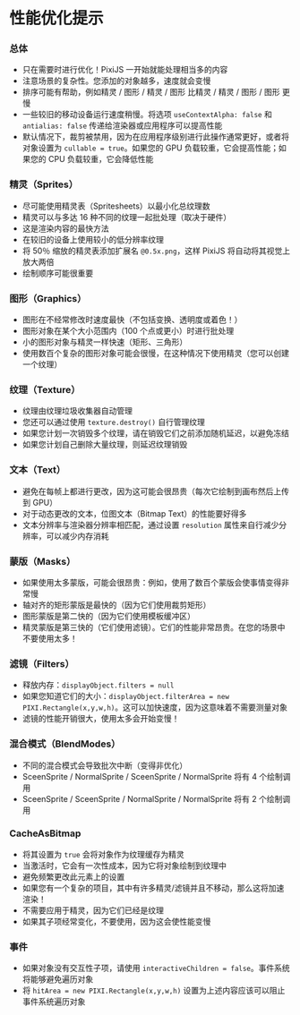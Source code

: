 # 性能优化提示

### 总体

- 只在需要时进行优化！PixiJS 一开始就能处理相当多的内容
- 注意场景的复杂性。您添加的对象越多，速度就会变慢
- 排序可能有帮助，例如精灵 / 图形 / 精灵 / 图形 比精灵 / 精灵 / 图形 / 图形 更慢
- 一些较旧的移动设备运行速度稍慢。将选项 `useContextAlpha: false` 和 `antialias: false` 传递给渲染器或应用程序可以提高性能
- 默认情况下，裁剪被禁用，因为在应用程序级别进行此操作通常更好，或者将对象设置为 `cullable = true`。如果您的 GPU 负载较重，它会提高性能；如果您的 CPU 负载较重，它会降低性能

### 精灵（Sprites）

- 尽可能使用精灵表（Spritesheets）以最小化总纹理数
- 精灵可以与多达 16 种不同的纹理一起批处理（取决于硬件）
- 这是渲染内容的最快方法
- 在较旧的设备上使用较小的低分辨率纹理
- 将 50％ 缩放的精灵表添加扩展名 `@0.5x.png`，这样 PixiJS 将自动将其视觉上放大两倍
- 绘制顺序可能很重要

### 图形（Graphics）

- 图形在不经常修改时速度最快（不包括变换、透明度或着色！）
- 图形对象在某个大小范围内（100 个点或更小）时进行批处理
- 小的图形对象与精灵一样快速（矩形、三角形）
- 使用数百个复杂的图形对象可能会很慢，在这种情况下使用精灵（您可以创建一个纹理）

### 纹理（Texture）

- 纹理由纹理垃圾收集器自动管理
- 您还可以通过使用 `texture.destroy()` 自行管理纹理
- 如果您计划一次销毁多个纹理，请在销毁它们之前添加随机延迟，以避免冻结
- 如果您计划自己删除大量纹理，则延迟纹理销毁

### 文本（Text）

- 避免在每帧上都进行更改，因为这可能会很昂贵（每次它绘制到画布然后上传到 GPU）
- 对于动态更改的文本，位图文本（Bitmap Text）的性能要好得多
- 文本分辨率与渲染器分辨率相匹配，通过设置 `resolution` 属性来自行减少分辨率，可以减少内存消耗

### 蒙版（Masks）

- 如果使用太多蒙版，可能会很昂贵：例如，使用了数百个蒙版会使事情变得非常慢
- 轴对齐的矩形蒙版是最快的（因为它们使用裁剪矩形）
- 图形蒙版是第二快的（因为它们使用模板缓冲区）
- 精灵蒙版是第三快的（它们使用滤镜）。它们的性能非常昂贵。在您的场景中不要使用太多！

### 滤镜（Filters）

- 释放内存：`displayObject.filters = null`
- 如果您知道它们的大小：`displayObject.filterArea = new PIXI.Rectangle(x,y,w,h)`。这可以加快速度，因为这意味着不需要测量对象
- 滤镜的性能开销很大，使用太多会开始变慢！

### 混合模式（BlendModes）

- 不同的混合模式会导致批次中断（变得非优化）
- SceenSprite / NormalSprite / SceenSprite / NormalSprite 将有 4 个绘制调用
- SceenSprite / SceenSprite / NormalSprite / NormalSprite 将有 2 个绘制调用

### CacheAsBitmap

- 将其设置为 `true` 会将对象作为纹理缓存为精灵
- 当激活时，它会有一次性成本，因为它将对象绘制到纹理中
- 避免频繁更改此元素上的设置
- 如果您有一个复杂的项目，其中有许多精灵/滤镜并且不移动，那么这将加速渲染！
- 不需要应用于精灵，因为它们已经是纹理
- 如果其子项经常变化，不要使用，因为这会使性能变慢

### 事件

- 如果对象没有交互性子项，请使用 `interactiveChildren = false`。事件系统将能够避免遍历对象
- 将 `hitArea = new PIXI.Rectangle(x,y,w,h)` 设置为上述内容应该可以阻止事件系统遍历对象
